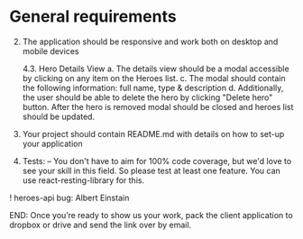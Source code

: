 # General requirements

2. The application should be responsive and work both on desktop and mobile devices
		
	​4.3. Hero Details View
		a. The details view should be a modal accessible by clicking on any item on the Heroes list.
		c. The modal should contain the following information: full name, type & description
		d. Additionally, the user should be able to delete the hero by clicking "Delete hero" button. After the hero is removed modal should be closed and heroes list should be updated.

5. Your project should contain README.md with details on how to set-up your application
	
8. Tests:
	– You don't have to aim for 100% code coverage, but we'd love to see your skill in this field. So please test at least one feature. You can use react-resting-library for this. 

! heroes-api bug: Albert Einstain

END: Once you’re ready to show us your work, pack the client application to dropbox or drive and send the link over by email.